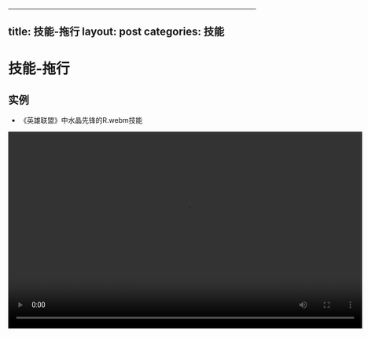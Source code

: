 
---
title: 技能-拖行
layout: post
categories: 技能
---
# 技能-拖行


## 实例

- 《英雄联盟》中水晶先锋的R.webm技能

<video width="720" height="400" controls>
    <source src="{{ site.url }}/videos/拖行-水晶先锋-史加纳-R.webm" type="video/webm">
</video>
